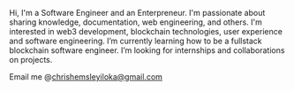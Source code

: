 Hi, I'm a Software Engineer and an Enterpreneur. I'm passionate about sharing knowledge, documentation, web engineering, and others.
I'm interested in web3 development,
blockchain technologies, user experience
and software engineering.
I’m currently learning how to be a fullstack
blockchain software engineer.
I’m looking for internships and collaborations on projects.

Email me @chrishemsleyiloka@gmail.com

<!---
Hemsley-dev/Hemsley-dev is a ✨ special ✨ repository because its `README.md` (this file) appears on your GitHub profile.
You can click the Preview link to take a look at your changes.
--->
